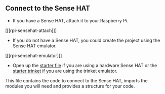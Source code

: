 ## Connect to the Sense HAT

+ If you have a Sense HAT, attach it to your Raspberry Pi.

[[[rpi-sensehat-attach]]]

+ If you do not have a Sense HAT, you could create the project using the Sense HAT emulator.

[[[rpi-sensehat-emulator]]]

+ Open up the [starter file]() if you are using a hardware Sense HAT or the [starter trinket]() if you are using the trinket emulator.

This file contains the code to connect to the Sense HAT, imports the modules you will need and provides a structure for your code.
